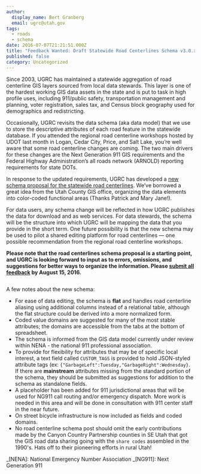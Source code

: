 ```yaml
---
author:
  display_name: Bert Granberg
  email: ugrc@utah.gov
tags:
  - roads
  - schema
date: 2016-07-07T21:21:51.000Z
title: "Feedback Wanted: Draft Statewide Road Centerlines Schema v3.0.x"
published: false
category: Uncategorized
---
```


Since 2003, UGRC has maintained a statewide aggregation of road centerline GIS layers sourced from local data stewards. This layer is one of the hardest working GIS data assets in the state and is put to task in high profile uses, including 911/public safety, transportation management and planning, voter registration, sales tax, and Census block geography used for demographics and redistricting.

Occasionally, UGRC revisits the data schema (aka data model) that we use to store the descriptive attributes of each road feature in the statewide database. If you attended the regional road centerline workshops hosted by UDOT last month in Logan, Cedar City, Price, and Salt Lake, you’re well aware that some road centerline changes are coming. The two main drivers for these changes are the Next Generation 911 GIS requirements and the Federal Highway Administration’s all roads network (ARNOLD) reporting requirements for state DOTs.

In response to the updated requirements, UGRC has developed a [new schema proposal for the statewide road centerlines](https://docs.google.com/spreadsheets/d/1jQ_JuRIEtzxj60F0FAGmdu5JrFpfYBbSt3YzzCjxpfI/edit#gid=811360546). We’ve borrowed a great idea from the Utah County GIS office, organizing the data elements into color-coded functional areas (Thanks Patrick and Mary Jane!).

For data users, any schema change will be reflected in how UGRC publishes the data for download and as web services.
For data stewards, the schema will be the structure into which UGRC will be mapping the data that you provide in the short term.
One future possibility is that the new schema may be used to pilot a shared editing platform for road centerlines — one possible recommendation from the regional road centerline workshops.

**Please note that the road centerlines schema proposal is a starting point, and UGRC is looking forward to input as to errors, omissions, and suggestions for better ways to organize the information. Please [submit all feedback](http://goo.gl/forms/fdzA8sV4nuarXGDV2) by August 15, 2016.**

<a href="https://docs.google.com/spreadsheets/d/1jQ_JuRIEtzxj60F0FAGmdu5JrFpfYBbSt3YzzCjxpfI/edit#gid=811360546 "><img src="deleted" alt="" title="Centerlines Datasets Schema V3.0.3" class="inline-text-right" loading="lazy" /></a>

A few notes about the new schema:

- For ease of data editing, the schema is **flat** and handles road centerline aliasing using additional columns instead of a relational table, although the flat structure could be derived into a more normalized form.
- Coded value domains are suggested for many of the most stable attributes; the domains are accessible from the tabs at the bottom of spreadsheet.
- The schema is informed from the GIS data model currently under review within NENA - the national 911 professional association.
- To provide for flexibility for attributes that may be of specific local interest, a text field called `CUSTOM_TAGS` is provided to hold JSON-styled attribute tags (ex: `{"GarbageLeft":Tuesday,"GarbageRight":Wednesday}`. If there are **mainstream** attributes missing from the standard portion of the schema, they should be submitted as suggestions for addition to the schema as standalone fields.
- A placeholder has been added for 911 jurisdictional areas that will be used for NG911 call routing and/or emergency dispatch. More work is needed in this area and will be done in consultation with 911 center staff in the near future.
- On street bicycle infrastructure is now included as fields and coded domains.
- No road centerline schema post should omit the early contributions made by the Canyon Country Partnership counties in SE Utah that got the GIS road data sharing going with the `share codes` assembled in the 1990's. Hats off to their pioneering efforts in rural Utah!

_[NENA]: National Emergency Number Association
_[NG911]: Next Generation 911
